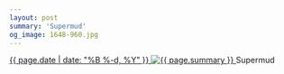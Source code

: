 ```yaml
---
layout: post
summary: 'Supermud'
og_image: 1648-960.jpg
---
```


<p>
 <time>
  <a href="/1648">
   {{ page.date | date: "%B %-d, %Y" }}
  </a>
 </time>
 <a href="/1648">
  <img alt="{{ page.summary }}" sizes="(min-width: 700px) 50vw, calc(100vw - 2rem)" src="{{ site.assets_url }}/1648-480.jpg" srcset="{{ site.assets_url }}/1648-240.jpg 240w, {{ site.assets_url }}/1648-480.jpg 480w, {{ site.assets_url }}/1648-720.jpg 720w, {{ site.assets_url }}/1648-960.jpg 960w"/>
 </a>
 <span>
  Supermud
 </span>
</p>
